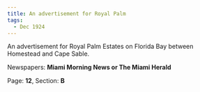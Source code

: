 ```yaml
---  
title: An advertisement for Royal Palm  
tags:  
  - Dec 1924  
---  
```

  
An advertisement for Royal Palm Estates on Florida Bay between Homestead and Cape Sable.  
  
Newspapers: **Miami Morning News or The Miami Herald**  
  
Page: **12**, Section: **B** 
